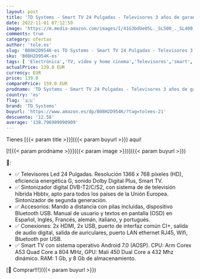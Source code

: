 ```yaml
---
layout: post
title: 'TD Systems - Smart TV 24 Pulgadas - Televisores 3 años de garantía  Android  2X HDMI  2X USB - K24DLX11HS'
date: 2022-11-01 07:12:59
image: 'https://m.media-amazon.com/images/I/41G3bdUe05L._SL500_._SL400_.jpg'
comments: true
category: ofertas
author: 'tole.es'
slug: 'B08H2D954K-es TD Systems - Smart TV 24 Pulgadas - Televisores 3 años de...'
sku: 'B08H2D954K-es'
tags: [ 'Electrónica','TV, vídeo y home cinema','Televisores','smart','td systems','tv','🇪🇸', ]
actualPrice: 139.0 EUR
currency: EUR
price: 139.0
comparePrice: 159.0 EUR
prodname: 'TD Systems - Smart TV 24 Pulgadas - Televisores 3 años de garantía  Android  2X HDMI  2X USB - K24DLX11HS'
country: 'es'
flag: '🇪🇸'
brand: 'TD Systems'
buyurl: 'https://www.amazon.es/dp/B08H2D954K/?tag=tolees-21'
descuento: '12.58'
average: '138.796909090909'
---
```


Tienes [{{< param title >}}]({{< param buyurl >}}) aqui!

[![{{< param prodname >}}]({{< param image >}})]({{< param buyurl >}})

🔎:

- ✅ Televisores Led 24 Pulgadas. Resolución 1366 x 768 píxeles (HD), eficiencia energética G, sonido Dolby Digital Plus, Smart TV.
- ✅ Sintonizador digital DVB-T2/C/S2, con sistema de de televisión híbrida Hbbtv, apto para todos los países de la Unión Europea. Sintonizador de segunda generación.
- ✅ Accesorios: Mando a distancia con pilas incluídas, dispositivo Bluetooth USB. Manual de usuario y textos en pantalla (OSD) en Español, Inglés, Francés, alemán, italiano, y portugués.
- ✅ Conexiones: 2x HDMI, 2x USB, puerto de interfaz común CI+, salida de audio digital, salida de auriculares, puerto LAN ethernet RJ45, Wifi, Bluetooth por USB.
- ✅ Smart TV con sistema operativo Android 7.0 (AOSP). CPU: Arm Corex A53 Quad Core a 804 MHz, GPU: Mali 450 Dual Core a 432 Mhz dinámico. RAM: 1 Gb, y 8 Gb de almacenamiento.

[🛒 Comprar!!!]({{< param buyurl >}})
